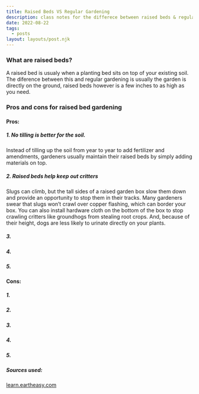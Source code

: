 ```yaml
---
title: Raised Beds VS Regular Gardening
description: class notes for the differece between raised beds & regular gardens!
date: 2022-08-22
tags:
  - posts
layout: layouts/post.njk
---
```


### What are raised beds?

A raised bed is usualy when a planting bed sits on top of your existing soil. The diference between this and regular gardening is usually the garden is directly on the ground, raised beds however is a few inches to as high as you need.

### Pros and cons for raised bed gardening

#### Pros:

##### 1. No tilling is better for the soil.

Instead of tilling up the soil from year to year to add fertilizer and amendments, gardeners usually maintain their raised beds by simply adding materials on top.

##### 2. Raised beds help keep out critters

Slugs can climb, but the tall sides of a raised garden box slow them down and provide an opportunity to stop them in their tracks. Many gardeners swear that slugs won’t crawl over copper flashing, which can border your box. You can also install hardware cloth on the bottom of the box to stop crawling critters like groundhogs from stealing root crops. And, because of their height, dogs are less likely to urinate directly on your plants.

##### 3.

##### 4.

##### 5.

#### Cons:

##### 1.

##### 2.

##### 3.

##### 4.

##### 5.

##### Sources used:

[learn.eartheasy.com](https://learn.eartheasy.com/articles/10-excellent-reasons-to-use-raised-beds-in-your-garden/)
